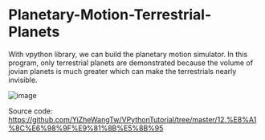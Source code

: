 # Planetary-Motion-Terrestrial-Planets

With vpython library, we can build the planetary motion simulator.
In this program, only terrestrial planets are demonstrated because
the volume of jovian planets is much greater which can make the
terrestrials nearly invisible.

![image](https://user-images.githubusercontent.com/51372465/93137516-71048080-f692-11ea-90b6-b6450c3e9ad8.png)

Source code:
https://github.com/YiZheWangTw/VPythonTutorial/tree/master/12.%E8%A1%8C%E6%98%9F%E9%81%8B%E5%8B%95
